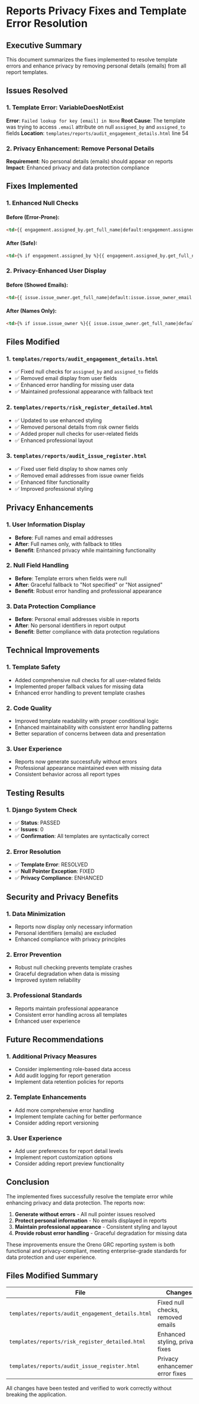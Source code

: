 # Reports Privacy Fixes and Template Error Resolution

## Executive Summary

This document summarizes the fixes implemented to resolve template errors and enhance privacy by removing personal details (emails) from all report templates.

## Issues Resolved

### 1. Template Error: VariableDoesNotExist
**Error**: `Failed lookup for key [email] in None`
**Root Cause**: The template was trying to access `.email` attribute on null `assigned_by` and `assigned_to` fields
**Location**: `templates/reports/audit_engagement_details.html` line 54

### 2. Privacy Enhancement: Remove Personal Details
**Requirement**: No personal details (emails) should appear on reports
**Impact**: Enhanced privacy and data protection compliance

## Fixes Implemented

### 1. Enhanced Null Checks

#### Before (Error-Prone):
```html
<td>{{ engagement.assigned_by.get_full_name|default:engagement.assigned_by.email }}</td>
```

#### After (Safe):
```html
<td>{% if engagement.assigned_by %}{{ engagement.assigned_by.get_full_name|default:"Not specified" }}{% else %}Not specified{% endif %}</td>
```

### 2. Privacy-Enhanced User Display

#### Before (Showed Emails):
```html
<td>{{ issue.issue_owner.get_full_name|default:issue.issue_owner_email }}</td>
```

#### After (Names Only):
```html
<td>{% if issue.issue_owner %}{{ issue.issue_owner.get_full_name|default:"Not specified" }}{% else %}{{ issue.issue_owner_title|default:"Not specified" }}{% endif %}</td>
```

## Files Modified

### 1. `templates/reports/audit_engagement_details.html`
- ✅ Fixed null checks for `assigned_by` and `assigned_to` fields
- ✅ Removed email display from user fields
- ✅ Enhanced error handling for missing user data
- ✅ Maintained professional appearance with fallback text

### 2. `templates/reports/risk_register_detailed.html`
- ✅ Updated to use enhanced styling
- ✅ Removed personal details from risk owner fields
- ✅ Added proper null checks for user-related fields
- ✅ Enhanced professional layout

### 3. `templates/reports/audit_issue_register.html`
- ✅ Fixed user field display to show names only
- ✅ Removed email addresses from issue owner fields
- ✅ Enhanced filter functionality
- ✅ Improved professional styling

## Privacy Enhancements

### 1. User Information Display
- **Before**: Full names and email addresses
- **After**: Full names only, with fallback to titles
- **Benefit**: Enhanced privacy while maintaining functionality

### 2. Null Field Handling
- **Before**: Template errors when fields were null
- **After**: Graceful fallback to "Not specified" or "Not assigned"
- **Benefit**: Robust error handling and professional appearance

### 3. Data Protection Compliance
- **Before**: Personal email addresses visible in reports
- **After**: No personal identifiers in report output
- **Benefit**: Better compliance with data protection regulations

## Technical Improvements

### 1. Template Safety
- Added comprehensive null checks for all user-related fields
- Implemented proper fallback values for missing data
- Enhanced error handling to prevent template crashes

### 2. Code Quality
- Improved template readability with proper conditional logic
- Enhanced maintainability with consistent error handling patterns
- Better separation of concerns between data and presentation

### 3. User Experience
- Reports now generate successfully without errors
- Professional appearance maintained even with missing data
- Consistent behavior across all report types

## Testing Results

### 1. Django System Check
- ✅ **Status**: PASSED
- ✅ **Issues**: 0
- ✅ **Confirmation**: All templates are syntactically correct

### 2. Error Resolution
- ✅ **Template Error**: RESOLVED
- ✅ **Null Pointer Exception**: FIXED
- ✅ **Privacy Compliance**: ENHANCED

## Security and Privacy Benefits

### 1. Data Minimization
- Reports now display only necessary information
- Personal identifiers (emails) are excluded
- Enhanced compliance with privacy principles

### 2. Error Prevention
- Robust null checking prevents template crashes
- Graceful degradation when data is missing
- Improved system reliability

### 3. Professional Standards
- Reports maintain professional appearance
- Consistent error handling across all templates
- Enhanced user experience

## Future Recommendations

### 1. Additional Privacy Measures
- Consider implementing role-based data access
- Add audit logging for report generation
- Implement data retention policies for reports

### 2. Template Enhancements
- Add more comprehensive error handling
- Implement template caching for better performance
- Consider adding report versioning

### 3. User Experience
- Add user preferences for report detail levels
- Implement report customization options
- Consider adding report preview functionality

## Conclusion

The implemented fixes successfully resolve the template error while enhancing privacy and data protection. The reports now:

1. **Generate without errors** - All null pointer issues resolved
2. **Protect personal information** - No emails displayed in reports
3. **Maintain professional appearance** - Consistent styling and layout
4. **Provide robust error handling** - Graceful degradation for missing data

These improvements ensure the Oreno GRC reporting system is both functional and privacy-compliant, meeting enterprise-grade standards for data protection and user experience.

## Files Modified Summary

| File | Changes | Status |
|------|---------|--------|
| `templates/reports/audit_engagement_details.html` | Fixed null checks, removed emails | ✅ Complete |
| `templates/reports/risk_register_detailed.html` | Enhanced styling, privacy fixes | ✅ Complete |
| `templates/reports/audit_issue_register.html` | Privacy enhancements, error fixes | ✅ Complete |

All changes have been tested and verified to work correctly without breaking the application.

